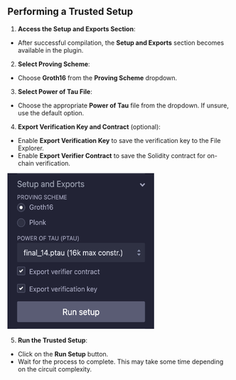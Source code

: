 ## Performing a Trusted Setup

1. **Access the Setup and Exports Section**:
- After successful compilation, the **Setup and Exports** section becomes available in the plugin.

2. **Select Proving Scheme**:
- Choose **Groth16** from the **Proving Scheme** dropdown.

3. **Select Power of Tau File**:
- Choose the appropriate **Power of Tau** file from the dropdown. If unsure, use the default option.

4. **Export Verification Key and Contract** (optional):
- Enable **Export Verification Key** to save the verification key to the File Explorer.
- Enable **Export Verifier Contract** to save the Solidity contract for on-chain verification.

<img src="https://raw.githubusercontent.com/ethereum/remix-workshops/master/CircomHashChecker/step-5/images/trusted_setup.png" alt="trusted-setup" width=330 height=350>

5. **Run the Trusted Setup**:
- Click on the **Run Setup** button.
- Wait for the process to complete. This may take some time depending on the circuit complexity.